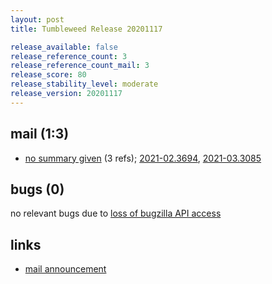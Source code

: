 ```yaml
---
layout: post
title: Tumbleweed Release 20201117

release_available: false
release_reference_count: 3
release_reference_count_mail: 3
release_score: 80
release_stability_level: moderate
release_version: 20201117
---
```


## mail (1:3)

- [no summary given](https://github.com/boombatower/tumbleweed-review/issues/10) (3 refs); [2021-02.3694](https://github.com/boombatower/tumbleweed-review/issues/10), [2021-03.3085](https://github.com/boombatower/tumbleweed-review/issues/10)

## bugs (0)

<!--more-->

no relevant bugs due to [loss of bugzilla API access](https://bugzilla.opensuse.org/show_bug.cgi?id=1157722)



## links

- [mail announcement](https://github.com/boombatower/tumbleweed-review/issues/10)
